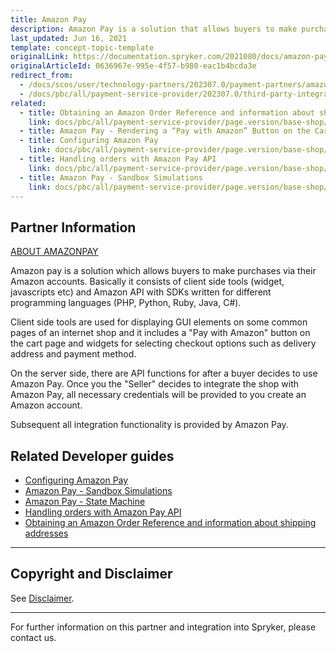 ```yaml
---
title: Amazon Pay
description: Amazon Pay is a solution that allows buyers to make purchases from Spryker-based shops via their Amazon accounts.
last_updated: Jun 16, 2021
template: concept-topic-template
originalLink: https://documentation.spryker.com/2021080/docs/amazon-pay
originalArticleId: 0636967e-995e-4f57-b980-eac1b4bcda3e
redirect_from:
  - /docs/scos/user/technology-partners/202307.0/payment-partners/amazon-pay.html
  - /docs/pbc/all/payment-service-provider/202307.0/third-party-integrations/amazon-pay/amazon-pay.html
related:
  - title: Obtaining an Amazon Order Reference and information about shipping addresses
    link: docs/pbc/all/payment-service-provider/page.version/base-shop/third-party-integrations/amazon-pay/obtain-an-amazon-order-reference-and-information-about-shipping-addresses.html
  - title: Amazon Pay - Rendering a “Pay with Amazon” Button on the Cart Page
  - title: Configuring Amazon Pay
    link: docs/pbc/all/payment-service-provider/page.version/base-shop/third-party-integrations/amazon-pay/configure-amazon-pay.html
  - title: Handling orders with Amazon Pay API
    link: docs/pbc/all/payment-service-provider/page.version/base-shop/third-party-integrations/amazon-pay/handling-orders-with-amazon-pay-api.html
  - title: Amazon Pay - Sandbox Simulations
    link: docs/pbc/all/payment-service-provider/page.version/base-shop/third-party-integrations/amazon-pay/amazon-pay-sandbox-simulations.html
---
```


## Partner Information

[ABOUT AMAZONPAY](https://pay.amazon.com/de)

Amazon pay is a solution which allows buyers to make purchases via their Amazon accounts. Basically it consists of client side tools (widget, javascripts etc) and Amazon API with SDKs written for different programming languages (PHP, Python, Ruby, Java, C#).

Client side tools are used for displaying GUI elements on some common pages of an internet shop and it includes a "Pay with Amazon" button on the cart page and widgets for selecting checkout options such as delivery address and payment method.

On the server side, there are API functions for after a buyer decides to use Amazon Pay. Once you the "Seller" decides to integrate the shop with Amazon Pay, all necessary credentials will be provided to you create an Amazon account.

Subsequent all integration functionality is provided by Amazon Pay.

## Related Developer guides

* [Configuring Amazon Pay](/docs/pbc/all/payment-service-provider/{{page.version}}/base-shop/third-party-integrations/amazon-pay/configure-amazon-pay.html)
* [Amazon Pay - Sandbox Simulations](/docs/pbc/all/payment-service-provider/{{page.version}}/base-shop/third-party-integrations/amazon-pay/amazon-pay-sandbox-simulations.html)
* [Amazon Pay - State Machine](/docs/pbc/all/payment-service-provider/{{page.version}}/base-shop/third-party-integrations/amazon-pay/amazon-pay-state-machine.html)
* [Handling orders with Amazon Pay API](/docs/pbc/all/payment-service-provider/{{page.version}}/base-shop/third-party-integrations/amazon-pay/handling-orders-with-amazon-pay-api.html)
* [Obtaining an Amazon Order Reference and information about shipping addresses](/docs/pbc/all/payment-service-provider/{{page.version}}/base-shop/third-party-integrations/amazon-pay/obtain-an-amazon-order-reference-and-information-about-shipping-addresses.html)
---

## Copyright and Disclaimer

See [Disclaimer](https://github.com/spryker/spryker-documentation).

---
For further information on this partner and integration into Spryker, please contact us.

<div class="hubspot-form js-hubspot-form" data-portal-id="2770802" data-form-id="163e11fb-e833-4638-86ae-a2ca4b929a41" id="hubspot-1"></div>
